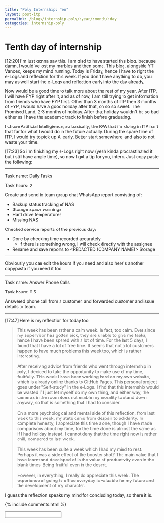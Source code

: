 ```yaml
---
title: "Poly Internship: Ten"
layout: post-itp
permalink: /blogs/internship-poly/:year/:month/:day
categories: internship-poly
---
```

# Tenth day of internship

<span class="timestamp">[12:20]</span> I'm just gonna say this, I am glad to have started this blog, because damn, I would've lost my marbles and then some. This blog, alongside YT Vanced, keeps my mind running. Today is Friday, hence I have to right the e-Logs and reflection for this week. If you don't have anything to do, you may as well start the e-Logs and reflection early into the day already. 

Now would be a good time to talk more about the rest of my year. After ITP, I will have FYP right after it, and as of now, I am still trying to get information from friends who have FYP first. Other than 3 months of ITP then 3 months of FYP, I would have a good holiday after that, oh so so sweet. The Promised Land, 2-3 months of holiday. After that holiday wouldn't be so bad either as I have the academic track to finish before graduating. 

I chose Artificial Intelligience, so basically, the RPA that i'm doing in ITP isn't that far for what I would do in the future actually. During the spare time of ITP, I would try to pick up AI early. Better start somewhere, and also to not waste your time.

<span class="timestamp">[17:23]</span> So i'm finishing my e-Logs right now (yeah kinda procrastinated it but i still have ample time), so now I got a tip for you, intern. Just copy paste the following:

---

Task name: Daily Tasks

Task hours: 2


Create and send to team group chat WhatsApp report consisting of:
 - Backup status tracking of NAS
 - Storage space warnings
 - Hard drive temperatures
 - Missing NAS

Checked service reports of the previous day:
 - Done by checking time recorded accurately
    - If there is something wrong, I will check directly with the assignee
 - Rename and save reports to <span ondblclick="this.innerHTML='Infospace'"><REDACTED (COMPANY NAME)></span> Storage

---

Obviously you can edit the hours if you need and also here's another copypasta if you need it too

---

Task name: Answer Phone Calls

Task hours: 0.5


Answered phone call from a customer, and forwarded customer and issue details to team.

---

<span class="timestamp">[17:47]</span> Here is my reflection for today too

> This week has been rather a calm week. In fact, too calm. Ever since my supervisor has gotten sick, they are unable to give me tasks, hence I have been spared with a lot of time. For the last 5 days, I found that I have a lot of free time. It seems that not a lot customers happen to have much problems this week too, which is rather interesting.<br><br>After receiving advice from friends who went through internship in poly, I decided to take the opportunity to make use of my time, fruitfully. This week I have been working hard on my own website, which is already online thanks to GitHub Pages. This personal project goes under "Self-study" in the e-Logs. I find that this internship would be wasted if I just let myself do my own thing, and either way, the cameras in the room does not enable my morality to stand down anyway, so that is something that I had to consider.<br><br>On a more psychological and mental side of this reflection, from last week to this week, my state came from despair to solidarity. In complete honesty, I appreciate this time alone, though I have made comparisons about my time, for the time alone is almost the same as if I had holiday instead. I cannot deny that the time right now is rather chill, compared to last week. <br><br>This week has been quite a week which I had my mind to rest. Perhaps it was a side effect of the booster shot? The main value that I have learnt and developed of is the value of productivity even in the blank times. Being fruitful even in the desert. <br><br>However, in everything, I really do appreciate this week. The experience of going to office everyday is valuable for my future and the development of my character. 

I guess the reflection speaks my mind for concluding today, so there it is.

{% include comments.html %}

<input id="password-input" type="password" class="text-secret" onkeyup="unlock()">

<span class="disable-selection" id="truth" style="display:none;">Finally, prayer meeting comes back to corporate again. 2 years of going to other peoples' houses doesn't hurt, but to have that refreshing corporate worship with the church on a Friday night is like taking a cold bath after riding your hog all day in front of a computer screen. <br><br>The distance between Suntec & the church was pretty short, so i had, like, and hour for dinner. As I approached a coffee shop, I slowly saw some people from the youth, and then I brightened up, as a wave of joy and happiness came over me seeing my community near church. I tagged along some of my brothers and we got to have fellowship, of which I ever so value so much.<br><br>Now the Word that pastor had for us during prayer meeting today, penetrated my soul. I lost the believe that there is power in declaring God over my obstacles of life. It was super refreshing, and to be honest, I was not expecting that rhema to come. I wish that prayer meeting would be in church every week, even if the distance to home is further than going to other peoples' houses.<br><br>Until next week, i want this hope that God provides will persevere, for His hope keeps on going.</span>